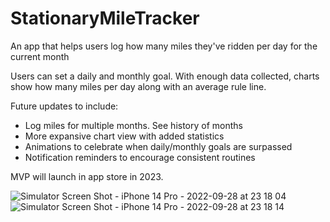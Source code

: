 # StationaryMileTracker

An app that helps users log how many miles they've ridden per day for the current month

Users can set a daily and monthly goal. With enough data collected, charts show how many miles per day along with an average rule line. 

Future updates to include:
- Log miles for multiple months. See history of months
- More expansive chart view with added statistics
- Animations to celebrate when daily/monthly goals are surpassed
- Notification reminders to encourage consistent routines

MVP will launch in app store in 2023.

![Simulator Screen Shot - iPhone 14 Pro - 2022-09-28 at 23 18 04](https://user-images.githubusercontent.com/12484197/192931485-4002850b-fb38-4aad-a3ce-cfe848bdd7a6.png)
![Simulator Screen Shot - iPhone 14 Pro - 2022-09-28 at 23 18 14](https://user-images.githubusercontent.com/12484197/192931487-db2edfc0-b5a9-4142-a503-e40633dfa286.png)
